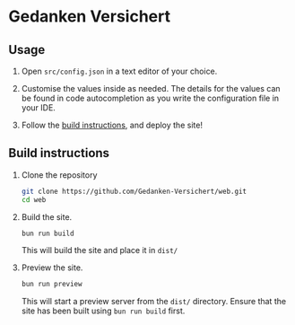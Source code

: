 # Gedanken Versichert

## Usage

1. Open `src/config.json` in a text editor of your choice.

2. Customise the values inside as needed. The details for the values can be found in code autocompletion as you write
   the configuration file in your IDE.

3. Follow the [build instructions](#build-instructions), and deploy the site!

## Build instructions

1. Clone the repository

   ```sh
   git clone https://github.com/Gedanken-Versichert/web.git
   cd web
   ```

2. Build the site.

   ```sh
   bun run build
   ```

   This will build the site and place it in `dist/`

3. Preview the site.

   ```sh
   bun run preview
   ```

   This will start a preview server from the `dist/` directory. Ensure that the site has been built using
   `bun run build` first.
